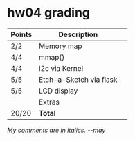 # hw04 grading

| Points      | Description | |
| ----------- | ----------- | - |
|  2/2 | Memory map |
|  4/4 | mmap() | 
|  4/4 | i2c via Kernel
|  5/5 | Etch-a-Sketch via flask
|  5/5 | LCD display
|      | Extras
| 20/20 | **Total**

*My comments are in italics. --may*

